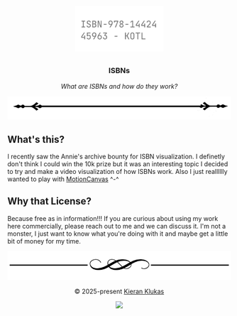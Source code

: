 <h3 align="center">
    <img src="https://raw.githubusercontent.com/taciturnaxolotl/isbns/master/.github/images/isbns.webp" width="200" alt="Logo"/><br/>
    <img src="https://raw.githubusercontent.com/taciturnaxolotl/carriage/master/.github/images/transparent.png" height="45" width="0px"/>
    <span>ISBNs</span>
    <img src="https://raw.githubusercontent.com/taciturnaxolotl/carriage/master/.github/images/transparent.png" height="30" width="0px"/>
</h3>

<p align="center">
    <i>What are ISBNs and how do they work?</i>
</p>

<p align="center">
	<img src="https://raw.githubusercontent.com/taciturnaxolotl/carriage/master/.github/images/line-break-thin.svg" />
</p>

## What's this?

I recently saw the Annie's archive bounty for ISBN visualization. I definetly don't think I could win the 10k prize but it was an interesting topic I decided to try and make a video visualization of how ISBNs work. Also I just realllllly wanted to play with [MotionCanvas](https://motioncanvas.io) ^-^

## Why that License?

Because free as in information!!! If you are curious about using my work here commercially, please reach out to me and we can discuss it. I'm not a monster, I just want to know what you're doing with it and maybe get a little bit of money for my time.

<p align="center">
	<img src="https://raw.githubusercontent.com/taciturnaxolotl/carriage/master/.github/images/line-break.svg" />
</p>

<p align="center">
	&copy 2025-present <a href="https://github.com/taciturnaxolotl">Kieran Klukas</a>
</p>

<p align="center">
	<a href="https://github.com/taciturnaxolotl/isbns/blob/master/LICENSE.md"><img src="https://img.shields.io/static/v1.svg?style=for-the-badge&label=License&message=AGPL 3.0&logoColor=d9e0ee&colorA=363a4f&colorB=b7bdf8"/></a>
</p>
